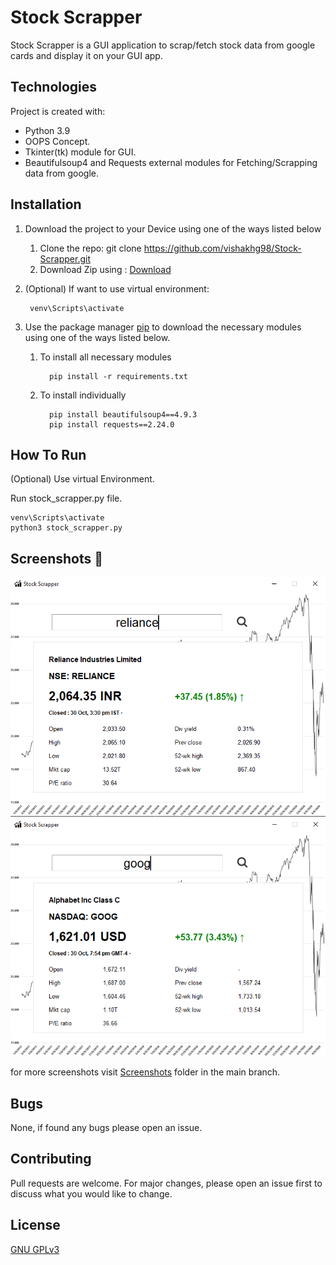 # Stock Scrapper
Stock Scrapper is a GUI application to scrap/fetch stock data from google cards and display it on your GUI app.


## Technologies
Project is created with:
* Python 3.9
* OOPS Concept.
* Tkinter(tk) module for GUI.
* Beautifulsoup4 and Requests external modules for Fetching/Scrapping data from google.


## Installation
1. Download the project to your Device using one of the ways listed below
   1. Clone the repo:
git clone https://github.com/vishakhg98/Stock-Scrapper.git
   1. Download Zip using : [Download](https://github.com/vishakhg98/Stock-Scrapper/archive/master.zip)
	 
1. (Optional) If want to use virtual environment:
		
		venv\Scripts\activate

1. Use the package manager [pip](https://pip.pypa.io/en/stable/) to download the necessary modules using one of the ways listed below.
   1. To install all necessary modules

			pip install -r requirements.txt
   1. To install individually

			pip install beautifulsoup4==4.9.3
			pip install requests==2.24.0

## How To Run
(Optional) Use virtual Environment.

Run stock_scrapper.py file.

	venv\Scripts\activate
	python3 stock_scrapper.py
  

## Screenshots 📸
![Reliance](https://github.com/vishakhg98/Stock-Scrapper/blob/master/Screenshots/Reliance%20Stock.png)
![Google](https://github.com/vishakhg98/Stock-Scrapper/blob/master/Screenshots/Google%20Stock.png)

for more screenshots visit [Screenshots](https://github.com/vishakhg98/Stock-Scrapper/tree/master/Screenshots) folder in the main branch.


## Bugs
None, if found any bugs please open an issue.


## Contributing
Pull requests are welcome. For major changes, please open an issue first to discuss what you would like to change.


## License
[GNU GPLv3](https://choosealicense.com/licenses/gpl-3.0/)
